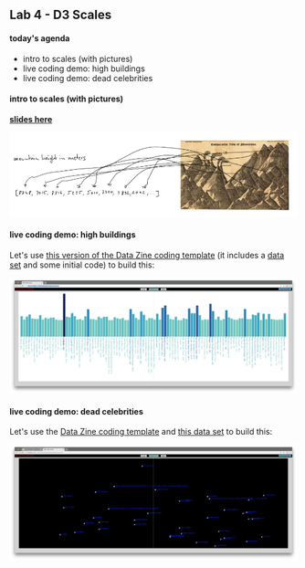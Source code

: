 ## Lab 4 - D3 Scales


#### today's agenda
- intro to scales (with pictures)
- live coding demo: high buildings
- live coding demo: dead celebrities


#### intro to scales (with pictures)

[**slides here**](https://docs.google.com/presentation/d/1cfJQUk1SqL5Zmr9TLvdFXBKqAVAlS2SQowbhHnQT_Dg/edit?usp=sharing)

![mountains](assets/mountains.png)

#### live coding demo: high buildings

Let's use [this version of the Data Zine coding template](material/buildings-start.zip) (it includes a [data set](material/buildings.json.zip) and some initial code) to build this:

![buildings](assets/buildings.png)

#### live coding demo: dead celebrities

Let's use the [Data Zine coding template](other/material/datazine-template.zip) and [this data set](material/celebrity_deaths.json.zip) to build this:

![dead-celebrities](assets/dead-celebrities.png)
